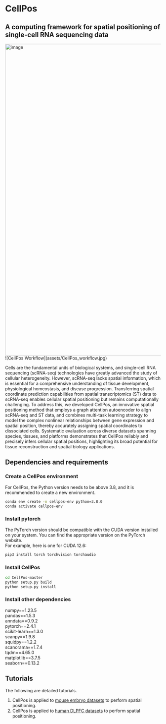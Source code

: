  # CellPos
## A computing framework for spatial positioning of single-cell RNA sequencing data 

<img width="1413" height="1005" alt="image" src="https://github.com/user-attachments/assets/7c68ca7a-c662-4825-a73f-08e7002cf77f" />
![CellPos Workflow](assets/CellPos_workflow.jpg)

Cells are the fundamental units of biological systems, and single-cell RNA sequencing (scRNA-seq) technologies have greatly advanced the study of cellular heterogeneity. However, scRNA-seq lacks spatial information, which is essential for a comprehensive understanding of tissue development, physiological homeostasis, and disease progression. Transferring spatial coordinate prediction capabilities from spatial transcriptomics (ST) data to scRNA-seq enables cellular spatial positioning but remains computationally challenging. To address this, we developed CellPos, an innovative spatial positioning method that employs a graph attention autoencoder to align scRNA-seq and ST data, and combines multi-task learning strategy to model the complex nonlinear relationships between gene expression and spatial position, thereby accurately assigning spatial coordinates to dissociated cells. Systematic evaluation across diverse datasets spanning species, tissues, and platforms demonstrates that CellPos reliably and precisely infers cellular spatial positions, highlighting its broad potential for tissue reconstruction and spatial biology applications.

## Dependencies and requirements 
### Create a CellPos environment
For CellPos, the Python version needs to be above 3.8, and it is recommended to create a new environment.
```bash
conda env create -n cellpos-env python=3.8.0
conda activate cellpos-env 
```
### Install pytorch
The PyTorch version should be compatible with the CUDA version installed on your system. You can find the appropriate version on the PyTorch website.   
For example, here is one for CUDA 12.6:
```bash
pip3 install torch torchvision torchaudio
```
### Install CellPos
```bash
cd CellPos-master
python setup.py build
python setup.py install
```
### Install other dependencies
numpy==1.23.5  
pandas==1.5.3  
anndata==0.9.2   
pytorch==2.4.1   
scikit-learn==1.3.0   
scanpy==1.9.8    
squidpy==1.2.2   
scanorama==1.7.4   
tqdm==4.65.0   
matplotlib==3.7.5  
seaborn==0.13.2   
## Tutorials
The following are detailed tutorials.   
1. CellPos is applied to [mouse embryo datasets](./tutorials/Analysis_Mouse_Embryo.ipynb) to perform spatial positioning.   
2. CellPos is applied to [human DLPFC datasets](./tutorials/Analysis_Human_DLPFC.ipynb) to perform spatial positioning.  








